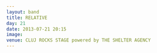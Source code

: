 ```yaml
---
layout: band
title: RELATIVE
day: 21
date: 2013-07-21 20:15
image: 
venue: CLUJ ROCKS STAGE powered by THE SHELTER AGENCY
---
```



